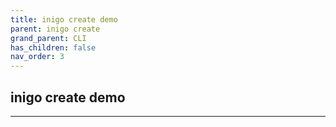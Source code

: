 ```yaml
---
title: inigo create demo
parent: inigo create
grand_parent: CLI
has_children: false
nav_order: 3
---
```


## inigo create demo
---

